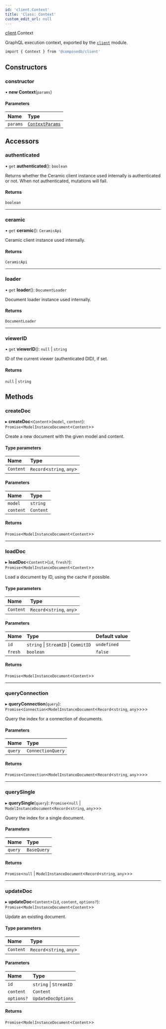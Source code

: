 ```yaml
---
id: 'client.Context'
title: 'Class: Context'
custom_edit_url: null
---
```


<head>
  <meta name="robots" content="noindex" />
  <meta name="googlebot" content="noindex" />
</head>

[client](../modules/client.md).Context

GraphQL execution context, exported by the [`client`](../modules/client.md) module.

```sh
import { Context } from '@composedb/client'
```

## Constructors

### constructor

• **new Context**(`params`)

#### Parameters

| Name     | Type                                                  |
| :------- | :---------------------------------------------------- |
| `params` | [`ContextParams`](../modules/client.md#contextparams) |

## Accessors

### authenticated

• `get` **authenticated**(): `boolean`

Returns whether the Ceramic client instance used internally is authenticated or not. When not
authenticated, mutations will fail.

#### Returns

`boolean`

---

### ceramic

• `get` **ceramic**(): `CeramicApi`

Ceramic client instance used internally.

#### Returns

`CeramicApi`

---

### loader

• `get` **loader**(): `DocumentLoader`

Document loader instance used internally.

#### Returns

`DocumentLoader`

---

### viewerID

• `get` **viewerID**(): `null` \| `string`

ID of the current viewer (authenticated DID), if set.

#### Returns

`null` \| `string`

## Methods

### createDoc

▸ **createDoc**\<`Content`\>(`model`, `content`): `Promise`\<`ModelInstanceDocument`\<`Content`\>\>

Create a new document with the given model and content.

#### Type parameters

| Name      | Type                        |
| :-------- | :-------------------------- |
| `Content` | `Record`\<`string`, `any`\> |

#### Parameters

| Name      | Type      |
| :-------- | :-------- |
| `model`   | `string`  |
| `content` | `Content` |

#### Returns

`Promise`\<`ModelInstanceDocument`\<`Content`\>\>

---

### loadDoc

▸ **loadDoc**\<`Content`\>(`id`, `fresh?`): `Promise`\<`ModelInstanceDocument`\<`Content`\>\>

Load a document by ID, using the cache if possible.

#### Type parameters

| Name      | Type                        |
| :-------- | :-------------------------- |
| `Content` | `Record`\<`string`, `any`\> |

#### Parameters

| Name    | Type                                 | Default value |
| :------ | :----------------------------------- | :------------ |
| `id`    | `string` \| `StreamID` \| `CommitID` | `undefined`   |
| `fresh` | `boolean`                            | `false`       |

#### Returns

`Promise`\<`ModelInstanceDocument`\<`Content`\>\>

---

### queryConnection

▸ **queryConnection**(`query`): `Promise`\<`Connection`\<`ModelInstanceDocument`\<`Record`\<`string`, `any`\>\>\>\>

Query the index for a connection of documents.

#### Parameters

| Name    | Type              |
| :------ | :---------------- |
| `query` | `ConnectionQuery` |

#### Returns

`Promise`\<`Connection`\<`ModelInstanceDocument`\<`Record`\<`string`, `any`\>\>\>\>

---

### querySingle

▸ **querySingle**(`query`): `Promise`\<`null` \| `ModelInstanceDocument`\<`Record`\<`string`, `any`\>\>\>

Query the index for a single document.

#### Parameters

| Name    | Type        |
| :------ | :---------- |
| `query` | `BaseQuery` |

#### Returns

`Promise`\<`null` \| `ModelInstanceDocument`\<`Record`\<`string`, `any`\>\>\>

---

### updateDoc

▸ **updateDoc**\<`Content`\>(`id`, `content`, `options?`): `Promise`\<`ModelInstanceDocument`\<`Content`\>\>

Update an existing document.

#### Type parameters

| Name      | Type                        |
| :-------- | :-------------------------- |
| `Content` | `Record`\<`string`, `any`\> |

#### Parameters

| Name       | Type                   |
| :--------- | :--------------------- |
| `id`       | `string` \| `StreamID` |
| `content`  | `Content`              |
| `options?` | `UpdateDocOptions`     |

#### Returns

`Promise`\<`ModelInstanceDocument`\<`Content`\>\>
